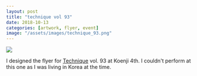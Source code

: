 ```yaml
---
layout: post
title: "technique vol 93"
date: 2018-10-13
categories: [artwork, flyer, event]
image: "/assets/images/technique_93.png"
---
```


<img src="/assets/images/technique_93.png" >

I designed the flyer for <a href="https://technique-2nd-sat.tumblr.com/">Technique</a> vol. 93 at Koenji 4th. I couldn't perform at this one as I was living in Korea at the time.
